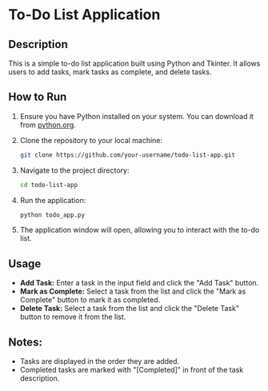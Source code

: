# To-Do List Application

## Description
This is a simple to-do list application built using Python and Tkinter. It allows users to add tasks, mark tasks as complete, and delete tasks.

## How to Run

1. Ensure you have Python installed on your system. You can download it from [python.org](https://www.python.org/).

2. Clone the repository to your local machine:
   ```bash
   git clone https://github.com/your-username/todo-list-app.git

3. Navigate to the project directory:
   ```bash
   cd todo-list-app

4. Run the application:
   ```bash
   python todo_app.py

5. The application window will open, allowing you to interact with the to-do list.

## Usage
- **Add Task:** Enter a task in the input field and click the "Add Task" button.
- **Mark as Complete:** Select a task from the list and click the "Mark as Complete" button to mark it as completed.
- **Delete Task:** Select a task from the list and click the "Delete Task" button to remove it from the list.

## Notes:
- Tasks are displayed in the order they are added.
- Completed tasks are marked with "[Completed]" in front of the task description.